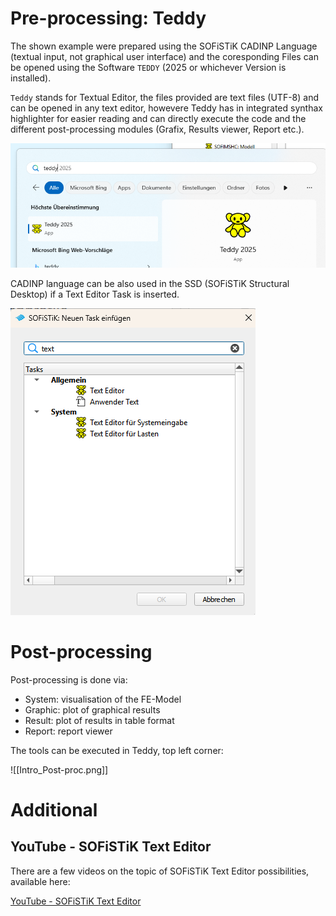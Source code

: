 
# Pre-processing: Teddy

The shown example were prepared using the SOFiSTiK CADINP Language (textual input, not graphical user interface) and the coresponding Files can be opened using the Software `TEDDY` (2025 or whichever Version is installed). 

`Teddy` stands for Textual Editor, the files provided are text files (UTF-8) and can be opened in any text editor, howevere Teddy has in integrated synthax highlighter for easier reading and can directly execute the code and the different post-processing modules (Grafix, Results viewer, Report etc.). 

![T-Beam_Teddy.png](Figures/T-Beam_Teddy.png)


CADINP language can be also used in the SSD (SOFiSTiK Structural Desktop) if a Text Editor Task is inserted.

![T-Beam_Teddy_SSD.png](Figures/T-Beam_Teddy_SSD.png)


# Post-processing 

Post-processing is done via:
- System: visualisation of the FE-Model
- Graphic: plot of graphical results
- Result: plot of results in table format
- Report: report viewer

The tools can be executed in Teddy, top left corner:

![[Intro_Post-proc.png]]

# Additional

## YouTube - SOFiSTiK Text Editor

There are a few videos on the topic of SOFiSTiK Text Editor possibilities, available here:

[YouTube - SOFiSTiK Text Editor](https://www.youtube.com/playlist?list=PL9q55sE0H9uPNl6kPXqu23LEmiqTVCsrQ)

